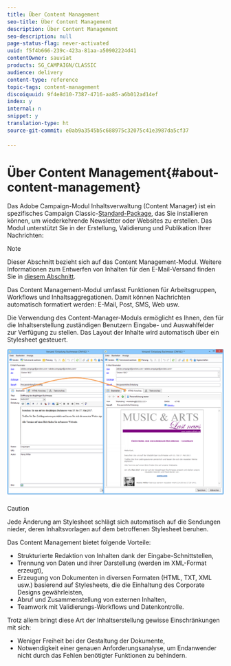 ```yaml
---
title: Über Content Management
seo-title: Über Content Management
description: Über Content Management
seo-description: null
page-status-flag: never-activated
uuid: f5f4b666-239c-423a-81aa-a50902224d41
contentOwner: sauviat
products: SG_CAMPAIGN/CLASSIC
audience: delivery
content-type: reference
topic-tags: content-management
discoiquuid: 9f4e8d10-7387-4716-aa85-a6b012ad14ef
index: y
internal: n
snippet: y
translation-type: ht
source-git-commit: e0ab9a3545b5c688975c32075c41e3987da5cf37

---
```



# Über Content Management{#about-content-management}

Das Adobe Campaign-Modul Inhaltsverwaltung (Content Manager) ist ein spezifisches Campaign Classic-[Standard-Package](../../installation/using/installing-campaign-standard-packages.md), das Sie installieren können, um wiederkehrende Newsletter oder Websites zu erstellen. Das Modul unterstützt Sie in der Erstellung, Validierung und Publikation Ihrer Nachrichten:

>[!NOTE]
>
>Dieser Abschnitt bezieht sich auf das Content Management-Modul. Weitere Informationen zum Entwerfen von Inhalten für den E-Mail-Versand finden Sie in [diesem Abschnitt](../../delivery/using/defining-the-email-content.md).

Das Content Management-Modul umfasst Funktionen für Arbeitsgruppen, Workflows und Inhaltsaggregationen. Damit können Nachrichten automatisch formatiert werden: E-Mail, Post, SMS, Web usw.

Die Verwendung des Content-Manager-Moduls ermöglicht es Ihnen, den für die Inhaltserstellung zuständigen Benutzern Eingabe- und Auswahlfelder zur Verfügung zu stellen. Das Layout der Inhalte wird automatisch über ein Stylesheet gesteuert.

![](assets/s_ncs_content_create_content_sample.png)

>[!CAUTION]
>
>Jede Änderung am Stylesheet schlägt sich automatisch auf die Sendungen nieder, deren Inhaltsvorlagen auf dem betroffenen Stylesheet beruhen.

Das Content Management bietet folgende Vorteile:

* Strukturierte Redaktion von Inhalten dank der Eingabe-Schnittstellen,
* Trennung von Daten und ihrer Darstellung (werden im XML-Format erzeugt),
* Erzeugung von Dokumenten in diversen Formaten (HTML, TXT, XML usw.) basierend auf Stylesheets, die die Einhaltung des Corporate Designs gewährleisten,
* Abruf und Zusammenstellung von externen Inhalten,
* Teamwork mit Validierungs-Workflows und Datenkontrolle.

Trotz allem bringt diese Art der Inhaltserstellung gewisse Einschränkungen mit sich:

* Weniger Freiheit bei der Gestaltung der Dokumente,
* Notwendigkeit einer genauen Anforderungsanalyse, um Endanwender nicht durch das Fehlen benötigter Funktionen zu behindern.

